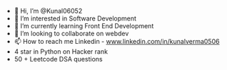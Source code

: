 - 👋 Hi, I’m @Kunal06052
- 👀 I’m interested in Software Development
- 🌱 I’m currently learning Front End Development
- 💞️ I’m looking to collaborate on webdev
- 📫 How to reach me Linkedin - www.linkedin.com/in/kunalverma0506
- 4 star in Python on Hacker rank
- 50 + Leetcode DSA questions

<!---
Kunal06052/Kunal06052 is a ✨ special ✨ repository because its `README.md` (this file) appears on your GitHub profile.
You can click the Preview link to take a look at your changes.
--->
